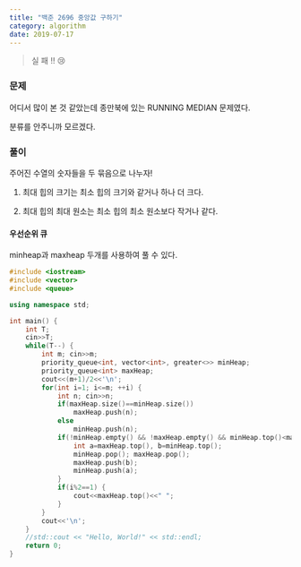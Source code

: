 ```yaml
---
title: "백준 2696 중앙값 구하기"
category: algorithm
date: 2019-07-17
---
```

> 실 패 !! :cry:

### 문제 

어디서 많이 본 것 같았는데 종만북에 있는 RUNNING MEDIAN 문제였다. 

분류를 안주니까 모르겠다. 

### 풀이 

주어진 수열의 숫자들을 두 묶음으로 나누자! 

1. 최대 힙의 크기는 최소 힙의 크기와 같거나 하나 더 크다. 

2. 최대 힙의 최대 원소는 최소 힙의 최소 원소보다 작거나 같다. 

   

#### 우선순위 큐 

minheap과 maxheap 두개를 사용하여 풀 수 있다. 

```cpp 
#include <iostream>
#include <vector>
#include <queue>

using namespace std;

int main() {
    int T;
    cin>>T;
    while(T--) {
        int m; cin>>m;
        priority_queue<int, vector<int>, greater<>> minHeap;
        priority_queue<int> maxHeap;
        cout<<(m+1)/2<<'\n';
        for(int i=1; i<=m; ++i) {
            int n; cin>>n;
            if(maxHeap.size()==minHeap.size())
                maxHeap.push(n);
            else
                minHeap.push(n);
            if(!minHeap.empty() && !maxHeap.empty() && minHeap.top()<maxHeap.top()) {
                int a=maxHeap.top(), b=minHeap.top();
                minHeap.pop(); maxHeap.pop();
                maxHeap.push(b);
                minHeap.push(a);
            }
            if(i%2==1) {
                cout<<maxHeap.top()<<" ";
            }
        }
        cout<<'\n';
    }
    //std::cout << "Hello, World!" << std::endl;
    return 0;
}
```


